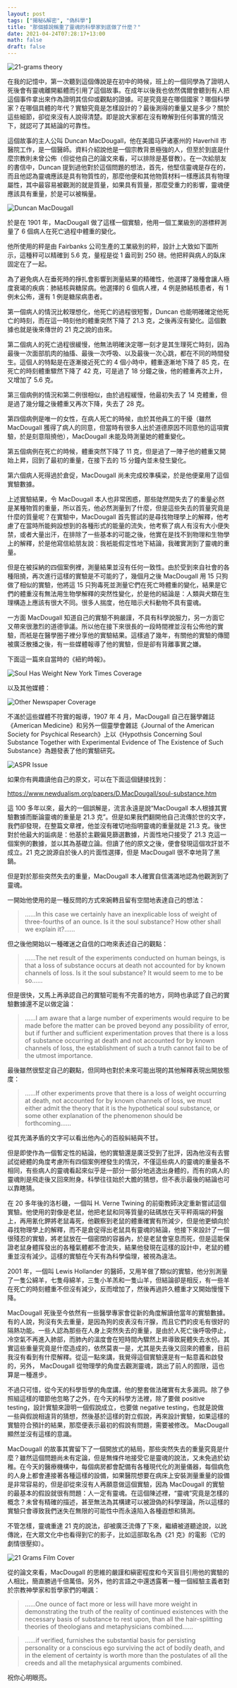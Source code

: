 ```yaml
---
layout: post
tags: ["揭秘&解密", "偽科學"]
title: "那個據說稱重了靈魂的科學家到底做了什麼？"
date: 2021-04-24T07:28:17+13:00
math: false
draft: false
---
```


![21-grams theory](/images/photos/21-grams-theory.jpg)

在我的記憶中，第一次聽到這個傳說是在初中的時候，班上的一個同學為了證明人死後會有靈魂離開軀體而引用了這個故事。在成年以後我也依然偶爾會聽到有人把這個事件拿出來作為證明其信仰或觀點的證據。可是究竟是在哪個國家？哪個科學家？在哪個具體的年代？實驗究竟是怎樣設計的？最後測得的重量又是多少？關於這些細節，卻從來沒有人說得清楚。即是說大家都在沒有瞭解到任何事實的情況下，就認可了其結論的可靠性。

這個故事的主人公叫 Duncan MacDougall，他在美國马萨诸塞州的 Haverhill 市醫院工作，是一個醫師。資料介紹說他是一個宗教背景極強的人，但至於到底是什麼宗教則未曾公佈（但從他自己的論文來看，可以排除是基督教）。在一次給朋友的書信中，Duncan 提到過他對於這個問題的想法，首先，他堅信靈魂是存在的，而且他認為靈魂應該是具有物質性的，那麼他便和其他物質材料一樣應該具有物理屬性，其中最容易被觀測的就是質量，如果具有質量，那麼受重力的影響，靈魂便應該具有重量，於是可以被稱量。

![Duncan MacDougall](/images/photos/Duncan-MacDougall.png)

於是在 1901 年，MacDougall 做了這樣一個實驗，他用一個工業級別的游標秤測量了 6 個病人在死亡過程中體重的變化。

他所使用的秤是由 Fairbanks 公司生產的工業級別的秤，設計上大致如下圖所示，這種秤可以精確到 5.6 克，量程是從 1 盎司到 250 磅。他把秤與病人的臥床固定在了一起。

為了避免病人在垂死時的掙扎會影響到測量結果的精確性，他選擇了幾種會讓人極度衰竭的疾病：肺結核與糖尿病。他選擇的 6 個病人裡，4 例是肺結核患者，有 1 例未公佈，還有 1 例是糖尿病患者。

第一個病人的情況比較理想化，他死亡的過程很短暫，Duncan 也能明確確定他死亡的時刻，而在這一時刻他的體重突然下降了 21.3 克，之後再沒有變化。這個數據也就是後來傳世的 21 克之說的由來。

第二個病人的死亡過程很緩慢，他無法明確決定哪一刻才是其生理死亡時刻，因為最後一次面部肌肉的抽搐、最後一次呼吸、以及最後一次心跳，都在不同的時間發生。這個人的特點是在逐漸接近死亡的 4 個小時中，體重逐漸地下降了 85 克，在死亡的時刻體重驟然下降了 42 克，可是過了 18 分鐘之後，他的體重再次上升，又增加了 5.6 克。

第三個病例的情況和第二例很相似，由於過程緩慢，他最初失去了 14 克體重，但是過了幾分鐘之後體重又再次下降，失去了 28 克。

第四個病例是唯一的女性，在病人死亡的時候，由於其他員工的干擾（雖然 MacDougall 獲得了病人的同意，但當時有很多人出於道德原因不同意他的這項實驗，於是刻意阻撓他），MacDougall 未能及時測量她的體重變化。

第五個病例在死亡的時候，體重突然下降了 11 克，但是過了一陣子他的體重又開始上昇，回到了最初的重量，在接下去的 15 分鐘內並未發生變化。

第六個病人死得過於倉促，MacDougall 尚未完成校準橫梁，於是他便棄用了這個實驗數據。

上述實驗結果，令 MacDougall 本人也非常困惑，那些陡然間失去了的重量必然是某種物質的重量，所以首先，他必然測量到了什麼，但是這些失去的質量究竟是什麼的質量呢？在實驗中，MacDougall 首先嘗試的是尋找物理學上的解釋，他考慮了在當時所能夠設想到的各種形式的能量的流失，他考察了病人有沒有大小便失禁，或者大量出汗，在排除了一些基本的可能之後，他實在是找不到物理和生物學上的解釋，於是他寫信給朋友說：我衹能假定性地下結論，我確實測到了靈魂的重量。

但是在被採納的四個案例裡，測量結果並沒有任何一致性。由於受到來自社會的各種阻撓，再次進行這樣的實驗是不可能的了，幾個月之後 MacDougall 用 15 只狗做了相似的實驗，他將這 15 只狗毒死並測量它們在死亡時體重的變化，結果是它們的體重沒有無法用生物學解釋的突然性變化，於是他的結論是：人類與犬類在生理構造上應該有很大不同。很多人揣度，他在暗示犬科動物不具有靈魂。

一方面 MacDougall 知道自己的實驗不夠嚴謹，不具有科學說服力，另一方面它又帶來很激烈的道德爭議。所以他在接下來很長的一段時間裡並沒有公佈他的實驗，而衹是在醫學圈子裡分享他的實驗結果。這樣過了幾年，有關他的實驗的傳聞被廣泛散播之後，有一些媒體報導了他的實驗，但是卻有背離事實之嫌。

下面這一篇來自當時的《紐約時報》。

![Soul Has Weight New York Times Coverage](/images/photos/soul_has_weight-ny-times-coverage.jpg)

以及其他媒體：

![Other Newspaper Coverage](/images/photos/other-medium-coverage.png)

不滿於這些媒體不符實的報導，1907 年 4 月，MacDougall 自己在醫學雜誌《American Medicine》和另外一個靈學會雜誌《Journal of the American Society for Psychical Research》上以《Hypothsis Concerning Soul Substance Together with Experimental Evidence of The Existence of Such Substance》為題發表了他的實驗研究。

![ASPR Issue](/images/photos/asp-issue.png)

如果你有興趣讀他自己的原文，可以在下面這個鏈接找到：

https://www.newdualism.org/papers/D.MacDougall/soul-substance.htm

這 100 多年以來，最大的一個誤解是，流言永遠是說“MacDougall 本人根據其實驗數據而斷論靈魂的重量是 21.3 克”。但是如果我們翻開他自己流傳於世的文字，我們卻發現，在整篇文章裡，他並沒有確切地指明靈魂的重量就是 21.3 克。後世對於他最大的詬病是：他基於主觀偏見篩選數據，片面性地只接受了 21.3 克這一個案例的數據，並以其為基礎立論。但讀了他的原文之後，便會發現這個攻訐並不成立。21 克之說源自於後人的片面性選擇，但是 MacDougall 很不幸地背了黑鍋。

但是對於那些突然失去的重量，MacDougall 本人確實自信滿滿地認為他觀測到了靈魂。

一開始他使用的是一種反問的方式來婉轉且留有空間地表達自己的想法：

> ……In this case we certainly have an inexplicable loss of weight of three-fourths of an ounce. Is it the soul substance? How other shall we explain it?……

但之後他開始以一種確迷之自信的口吻來表述自己的觀點：

> ……The net result of the experiments conducted on human beings, is that a loss of substance occurs at death not accounted for by known channels of loss. Is it the soul substance? It would seem to me to be so……

但是很快，又馬上再承認自己的實驗可能有不完善的地方，同時也承認了自己的實驗數據還不足以做定論：

> ……I am aware that a large number of experiments would require to be made before the matter can be proved beyond any possibility of error, but if further and sufficient experimentation proves that there is a loss of substance occurring at death and not accounted for by known channels of loss, the establishment of such a truth cannot fail to be of the utmost importance.

最後雖然很堅定自己的觀點，但同時也對於未來可能出現的其他解釋表現出開放態度：

> ……If other experiments prove that there is a loss of weight occurring at death, not accounted for by known channels of loss, we must either admit the theory that it is the hypothetical soul substance, or some other explanation of the phenomenon should be forthcoming……

從其充滿矛盾的文字可以看出他內心的百般糾結與不甘。

但是即使作為一個暫定性的結論，他的實驗還是廣泛受到了批評，因為他沒有去嘗試從總體的角度考慮所有四個案例裡發生的情況，不僅這些病人的靈魂的重量各不相同，有些病人的靈魂看起來似乎是一部分一部分地逃逸出身體的，而有的病人的靈魂則是飛走後又回來附身。科學往往始於大膽的猜想，但不表示最後的結論也可以靠瞎猜。

在 20 多年後的洛杉磯，一個叫 H. Verne Twining 的前衛教師決定重新嘗試這個實驗。他使用的對像是老鼠，他把老鼠和同等質量的砝碼放在天平秤兩端的秤盤上，再用氰化鉀將老鼠毒死，他觀察到老鼠的體重確實有所減少，但是他更傾向於尋找物理學上的解釋，而不是倉促得出老鼠具有靈魂的結論，他接下來設計了一個很殘忍的實驗，將老鼠放在一個密閉的容器內，於是老鼠會窒息而死，但是這能保證老鼠身體挥發出的各種氣體都不會流失，結果他發現在這樣的設計中，老鼠的體重並沒有減少。這樣的實驗在今天有為科學倫理，被視為違法。

2001 年，一個叫 Lewis Hollander 的醫師，又用羊做了類似的實驗，他分別測量了一隻公綿羊，七隻母綿羊，三隻小羊羔和一隻山羊，但結論卻是相反，有一些羊在死亡的時刻體重不但沒有減少，反而增加了，然後再過許久體重才又開始慢慢下降。

MacDougall 死後至今依然有一些醫學專家會從新的角度解讀他當年的實驗數據。有的人說，狗沒有失去重量，是因為狗的皮表沒有汗腺，而且它們的皮毛有很好的隔熱功能。一些人認為那些在人身上突然失去的重量，是由於人死亡後呼吸停止，冷空氣不再進入肺部，而肺內的溫度會在短時間內驟然上昇導致屍體失去水份。其實這些重量究竟是什麼造成的，依然莫衷一是，尤其是失去後又回來的體重，目前我沒有看到有什麼解釋。從這一點來講，我覺得這個實驗還是有一點意義和啟發的，另外， MacDougall 從物理學的角度去觀測靈魂，跳出了前人的囿限，這也算是一種進步。

不過只可惜，從今天的科學哲學的角度講，他的整套做法確實有太多漏洞。除了參照組這樣的環節他忽略了之外，在今天的科學方法裡，除了要做 positive testing，設計實驗來證明一個假說成立，也要做 negative testing，也就是說做一些與假說相違背的猜想，然後基於這樣的對立假說，再來設計實驗，如果這樣的實驗符合預計的結果，那麼便表示最初的假說有問題，需要被修改。 MacDougall 顯然並沒有這樣的意識。

MacDougall 的故事其實留下了一個開放式的結局，那些突然失去的重量究竟是什麼？雖然這個問題尚未有定論，但是無條件地接受它是靈魂的說法，又未免過於幼稚。在今天的醫療機構中，每個病房都會配備有各種現代化的測量儀器，每個病危的人身上都會連接著各種這樣的設備，如果醫院想要在病床上安裝測量重量的設備是非常容易的，但是卻從來沒有人再願意做這個實驗，因為 MacDougall 的實驗的最基本的假設就很有問題：人一定有靈魂。在這個陳述裡，“靈魂”究竟是怎樣的概念？未曾有精確的描述，甚至無法為其構建可以被證偽的科學理論，所以這樣的實驗只會導致我們迷失在無限的可能性中而永遠陷入各種遐想和猜測。

不管怎樣，靈魂重達 21 克的說法，卻被廣泛流傳了下來，繼續被道聽途說，以訛傳訛，在大眾文化中也看得到它的影子，比如這部取名為《21 克》的電影（它的劇情很壓抑）。

![21 Grams Film Cover](/images/photos/21-grams-film-cover.png)

從的論文來看，MacDougall 的思維的嚴謹和縝密程度和今天盲目引用他的實驗的人相比，簡直勝過千倍萬倍。另外，他的言語之中還透露著一種一個經驗主義者對於宗教神學家和哲學家們的嘲諷：

> ……One ounce of fact more or less will have more weight in demonstrating the truth of the reality of continued existences with the necessary basis of substance to rest upon, than all the hair-splitting theories of theologians and metaphysicians combined……

> ……if verified, furnishes the substantial basis for persisting personality or a conscious ego surviving the act of bodily death, and in the element of certainty is worth more than the postulates of all the creeds and all the metaphysical arguments combined.

祝你心明眼亮。
